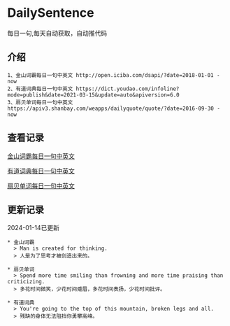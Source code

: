 # DailySentence

每日一句,每天自动获取，自动推代码

## 介绍

```
1、金山词霸每日一句中英文 http://open.iciba.com/dsapi/?date=2018-01-01 - now
2、有道词典每日一句中英文 https://dict.youdao.com/infoline?mode=publish&date=2021-03-15&update=auto&apiversion=6.0
3、扇贝单词每日一句中英文 https://apiv3.shanbay.com/weapps/dailyquote/quote/?date=2016-09-30 - now
```

## 查看记录

[金山词霸每日一句中英文](./data/iciba/)

[有道词典每日一句中英文](./data/youdao/)

[扇贝单词每日一句中英文](./data/shanbay/)

## 更新记录
2024-01-14已更新 
```
* 金山词霸
  > Man is created for thinking.
  > 人是为了思考才被创造出来的。

* 扇贝单词
  > Spend more time smiling than frowning and more time praising than criticizing.
  > 多花时间微笑，少花时间蹙眉，多花时间表扬，少花时间批评。

* 有道词典
  > You're going to the top of this mountain, broken legs and all.
  > 残缺的身体无法阻挡你勇攀高峰。

```
